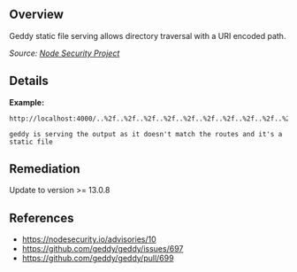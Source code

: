 ## Overview

Geddy static file serving allows directory traversal with a URI encoded path.

_Source: [Node Security Project](https://nodesecurity.io/advisories/10)_

## Details
**Example:**

```
http://localhost:4000/..%2f..%2f..%2f..%2f..%2f..%2f..%2f..%2f..%2f..%2f..%2f..%2f..%2f..%2f..%2f..%2fetc/passwd

geddy is serving the output as it doesn't match the routes and it's a static file
```

## Remediation

Update to version >= 13.0.8

## References
- https://nodesecurity.io/advisories/10
- https://github.com/geddy/geddy/issues/697
- https://github.com/geddy/geddy/pull/699
